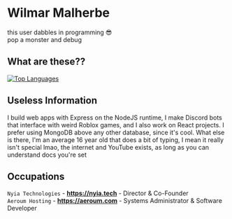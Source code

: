# Wilmar Malherbe

this user dabbles in programming 😎  
pop a monster and debug 

## What are these??

[![Top Languages](https://github-readme-stats.vercel.app/api/top-langs/?username=williewalvis&layout=compact&theme=dark)](https://github.com/williewalvis)

## Useless Information

I build web apps with Express on the NodeJS runtime, I make Discord bots that interface with weird Roblox games, and I also work on React projects. I prefer using MongoDB above any other database, since it's cool. What else is there, I'm an average 16 year old that does a bit of typing, I mean it really isn't special lmao, the internet and YouTube exists, as long as you can understand docs you're set

## Occupations
`Nyia Technologies` - **https://nyia.tech** - Director & Co-Founder  
`Aeroum Hosting` - **https://aeroum.com** - Systems Administrator & Software Developer
